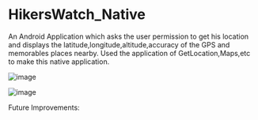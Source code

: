 # HikersWatch_Native
An Android Application which asks the user permission to get his location and displays the latitude,longitude,altitude,accuracy of the GPS and memorables places nearby. Used the application of GetLocation,Maps,etc to make this native application.

![image](https://user-images.githubusercontent.com/76823502/134681782-6627149a-82ae-4019-8e2a-9c77ac38f2bf.png)

![image](https://user-images.githubusercontent.com/76823502/134681858-d9843d68-61a2-4be3-b621-514da5c90295.png)

Future Improvements:

